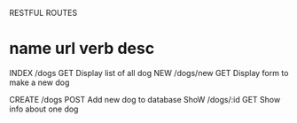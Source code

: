 RESTFUL ROUTES

name          url        verb           desc
==========================================================
INDEX       /dogs       GET         Display list of all dog
NEW         /dogs/new   GET         Display form to make a new dog

CREATE      /dogs       POST        Add new dog to database
ShoW        /dogs/:id   GET         Show info about one dog
